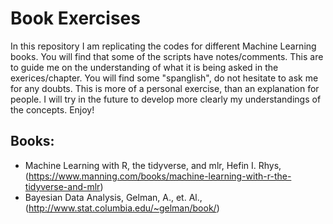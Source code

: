 # Book Exercises
In this repository I am replicating the codes for different Machine Learning books. 
You will find that some of the scripts have notes/comments. This are to guide me on the understanding of what it is being asked in the exerices/chapter.
You will find some "spanglish", do not hesitate to ask me for any doubts.
This is more of a personal exercise, than an explanation for people. I will try in the future to develop more clearly my understandings of the concepts. 
Enjoy!

## Books:
- Machine Learning with R, the tidyverse, and mlr, Hefin I. Rhys, (https://www.manning.com/books/machine-learning-with-r-the-tidyverse-and-mlr)
- Bayesian Data Analysis, Gelman, A., et. Al., (http://www.stat.columbia.edu/~gelman/book/)
